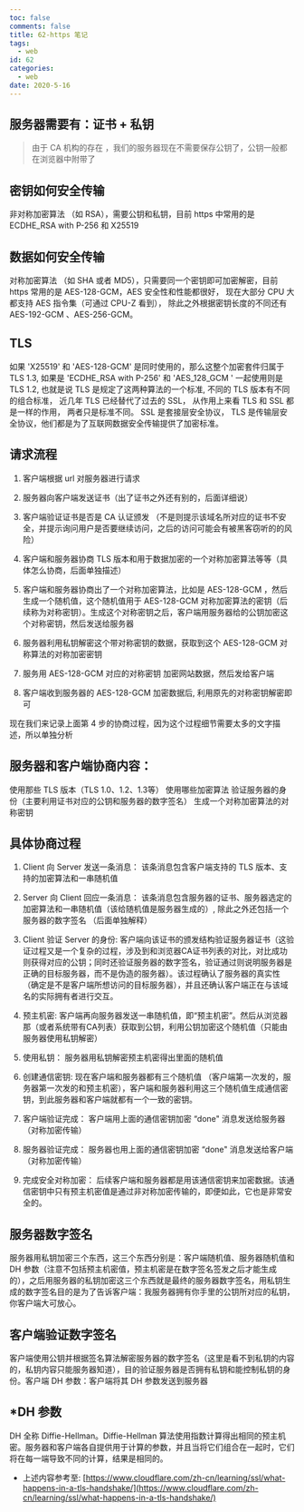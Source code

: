 ```yaml
---
toc: false
comments: false
title: 62-https 笔记
tags:
  - web
id: 62
categories:
  - web
date: 2020-5-16
---
```



## 服务器需要有：证书 + 私钥
> 由于 CA 机构的存在 ，我们的服务器现在不需要保存公钥了，公钥一般都在浏览器中附带了

<!-- more -->

## 密钥如何安全传输
非对称加密算法 （如 RSA），需要公钥和私钥，目前 https 中常用的是 ECDHE_RSA with P-256 和 X25519



## 数据如何安全传输
对称加密算法 （如 SHA 或者 MD5），只需要同一个密钥即可加密解密，目前 https 常用的是 AES-128-GCM，AES 安全性和性能都很好， 现在大部分 CPU 大都支持 AES 指令集（可通过 CPU-Z 看到）， 除此之外根据密钥长度的不同还有 AES-192-GCM 、AES-256-GCM。



## TLS
如果 'X25519' 和 'AES-128-GCM' 是同时使用的，那么这整个加密套件归属于 TLS 1.3, 如果是 'ECDHE_RSA with P-256' 和 'AES_128_GCM ' 一起使用则是 TLS 1.2, 也就是说 TLS 是规定了这两种算法的一个标准, 不同的 TLS 版本有不同的组合标准， 近几年 TLS 已经替代了过去的 SSL， 从作用上来看 TLS 和 SSL 都是一样的作用， 两者只是标准不同。 SSL 是套接层安全协议， TLS 是传输层安全协议，他们都是为了互联网数据安全传输提供了加密标准。



## 请求流程
1. 客户端根据 url 对服务器进行请求


2. 服务器向客户端发送证书（出了证书之外还有别的，后面详细说）


3. 客户端验证证书是否是 CA 认证颁发 （不是则提示该域名所对应的证书不安全，并提示询问用户是否要继续访问，之后的访问可能会有被黑客窃听的的风险）


4. 客户端和服务器协商 TLS 版本和用于数据加密的一个对称加密算法等等（具体怎么协商，后面单独描述）


5. 客户端和服务器协商出了一个对称加密算法，比如是  AES-128-GCM ，然后生成一个随机值，这个随机值用于 AES-128-GCM 对称加密算法的密钥（后续称为对称密钥）。生成这个对称密钥之后，客户端用服务器给的公钥加密这个对称密钥，然后发送给服务器


6. 服务器利用私钥解密这个带对称密钥的数据，获取到这个 AES-128-GCM 对称算法的对称加密密钥


7. 服务用 AES-128-GCM 对应的对称密钥 加密网站数据，然后发给客户端


8. 客户端收到服务器的 AES-128-GCM 加密数据后, 利用原先的对称密钥解密即可


现在我们来记录上面第 4 步的协商过程，因为这个过程细节需要太多的文字描述，所以单独分析



## 服务器和客户端协商内容：
使用那些 TLS 版本（TLS 1.0、1.2、1.3等）
使用哪些加密算法
验证服务器的身份（主要利用证书对应的公钥和服务器的数字签名）
生成一个对称加密算法的对称密钥


## 具体协商过程
1. Client 向 Server 发送一条消息： 该条消息包含客户端支持的 TLS 版本、支持的加密算法和一串随机值


2. Server 向 Client 回应一条消息： 该条消息包含服务器的证书、服务器选定的加密算法和一串随机值（该给随机值是服务器生成的）, 除此之外还包括一个服务器的数字签名 （后面单独解释）


3. Client 验证 Server 的身份: 客户端向该证书的颁发结构验证服务器证书（这验证过程又是一个复杂的过程，涉及到和浏览器CA证书列表的对比，对比成功则获得对应的公钥；同时还验证服务器的数字签名，验证通过则说明服务器是正确的目标服务器，而不是伪造的服务器）。该过程确认了服务器的真实性（确定是不是客户端所想访问的目标服务器），并且还确认客户端正在与该域名的实际拥有者进行交互。


4. 预主机密: 客户端再向服务器发送一串随机值，即“预主机密”。然后从浏览器那（或者系统带有CA列表）获取到公钥，利用公钥加密这个随机值（只能由服务器使用私钥解密）


5. 使用私钥： 服务器用私钥解密预主机密得出里面的随机值


6. 创建通信密钥: 现在客户端和服务器都有三个随机值 （客户端第一次发的，服务器第一次发的和预主机密），客户端和服务器利用这三个随机值生成通信密钥，到此服务器和客户端就都有一个一致的密钥。


7. 客户端验证完成： 客户端用上面的通信密钥加密 “done" 消息发送给服务器 （对称加密传输）


8. 服务器验证完成： 服务器也用上面的通信密钥加密 “done" 消息发送给客户端 （对称加密传输）


9. 完成安全对称加密： 后续客户端和服务器都是用该通信密钥来加密数据。该通信密钥中只有预主机密值是通过非对称加密传输的，即便如此，它也是非常安全的。



## 服务器数字签名
服务器用私钥加密三个东西，这三个东西分别是：客户端随机值、服务器随机值和 DH 参数（注意不包括预主机密值，预主机密是在数字签名签发之后才能生成的），之后用服务器的私钥加密这三个东西就是最终的服务器数字签名，用私钥生成的数字签名目的是为了告诉客户端：我服务器拥有你手里的公钥所对应的私钥，你客户端大可放心。


## 客户端验证数字签名
客户端使用公钥并根据签名算法解密服务器的数字签名（这里是看不到私钥的内容的，私钥内容只能服务器知道），目的验证服务器是否拥有私钥和能控制私钥的身份。客户端 DH 参数：客户端将其 DH 参数发送到服务器


## *DH 参数
DH 全称 Diffie-Hellman。Diffie-Hellman 算法使用指数计算得出相同的预主机密。服务器和客户端各自提供用于计算的参数，并且当将它们组合在一起时，它们将在每一端导致不同的计算，结果是相同的。



- 上述内容参考至: [https://www.cloudflare.com/zh-cn/learning/ssl/what-happens-in-a-tls-handshake/](https://www.cloudflare.com/zh-cn/learning/ssl/what-happens-in-a-tls-handshake/)


























